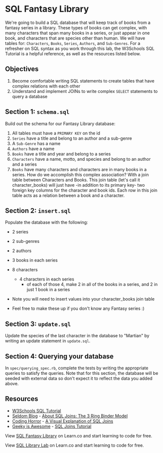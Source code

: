 # SQL Fantasy Library

We're going to build a SQL database that will keep track of books from a fantasy series in a library. These types of books can get complex, with many characters that span many books in a series, or just appear in one book, and characters that are species other than human. We will have tables for: `Characters`, `Books`, `Series`, `Authors`, and `Sub-Genres`. For a refresher on SQL syntax as you work through this lab, the W3Schools SQL Tutorial is a helpful reference, as well as the resources listed below.

## Objectives

1. Become comfortable writing SQL statements to create tables that have complex relations with each other
2. Understand and implement JOINs to write complex `SELECT` statements to query a database

## Section 1: `schema.sql`

Build out the schema for our Fantasy Library database:

1. All tables must have a `PRIMARY KEY` on the id
2. `Series` have a title and belong to an author and a sub-genre
3. A `Sub-Genre` has a name
4. `Authors` have a name
5. `Books` have a title and year and belong to a series
6. `Characters` have a name, motto, and species and belong to an author and a series
7. `Books` have many characters and characters are in many books in a series. How do we accomplish this complex association? With a join table between Characters and Books. This join table (let's call it character_books) will just have -in addition to its primary key- two foreign key columns for the character and book ids. Each row in this join table acts as a relation between a book and a character.

## Section 2: `insert.sql`

Populate the database with the following:

* 2 series
* 2 sub-genres
* 2 authors
* 3 books in each series
* 8 characters
  * 4 characters in each series
    * of each of those 4, make 2 in all of the books in a series, and 2 in just 1 book in a series
* Note you will need to insert values into your character_books join table

* Feel free to make these up if you don't know any Fantasy series :)

## Section 3: `update.sql`

Update the species of the last character in the database to "Martian" by writing an update statement in `update.sql`.

## Section 4: Querying your database

In `spec/querying_spec.rb`, complete the tests by writing the appropriate queries to satisfy the queries. Note that for this section, the database will be seeded with external data so don't expect it to reflect the data you added above.

## Resources
* [W3Schools SQL Tutorial](http://www.w3schools.com/sql/)
* [Seldom Blog](http://blog.seldomatt.com/blog/2012/10/17/about-sql-joins-the-3-ring-binder-model/) - [About SQL Joins: The 3 Ring Binder Model](http://blog.seldomatt.com/blog/2012/10/17/about-sql-joins-the-3-ring-binder-model/)
* [Coding Horror](http://blog.codinghorror.com/) - [A Visual Explanation of SQL Joins](http://blog.codinghorror.com/a-visual-explanation-of-sql-joins/)
* [Geeky is Awesome](http://geekyisawesome.blogspot.com/) - [SQL Joins Tutorial](http://geekyisawesome.blogspot.com/2011/03/sql-joins-tutorial.html)

<p data-visibility='hidden'>View <a href='https://learn.co/lessons/sql-library-lab' title='SQL Fantasy Library'>SQL Fantasy Library</a> on Learn.co and start learning to code for free.</p>

<p class='util--hide'>View <a href='https://learn.co/lessons/sql-library-lab'>SQL Library Lab</a> on Learn.co and start learning to code for free.</p>
